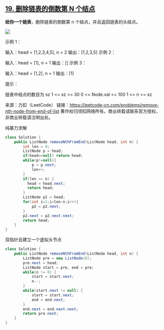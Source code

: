 ## [19. 删除链表的倒数第 N 个结点](https://leetcode-cn.com/problems/remove-nth-node-from-end-of-list/)

**给你一个链表**，删除链表的倒数第 n 个结点，并且返回链表的头结点。

![](https://assets.leetcode.com/uploads/2020/10/03/remove_ex1.jpg)

示例 1：

输入：head = [1,2,3,4,5], n = 2
输出：[1,2,3,5]
示例 2：

输入：head = [1], n = 1
输出：[]
示例 3：

输入：head = [1,2], n = 1
输出：[1]


提示：

链表中结点的数目为 sz
1 <= sz <= 30
0 <= Node.val <= 100
1 <= n <= sz

来源：力扣（LeetCode）
链接：https://leetcode-cn.com/problems/remove-nth-node-from-end-of-list
著作权归领扣网络所有。商业转载请联系官方授权，非商业转载请注明出处。

纯暴力求解

```java
class Solution {
    public ListNode removeNthFromEnd(ListNode head, int n) {
        int len = 0;
        ListNode p = head;
        if(head==null) return head;
        while(p!=null){
            p = p.next;
            len++;
        }
        if(len == n) {
          head = head.next;
          return head;
        }
        ListNode p2 = head;
        for(int i=1;i<len-n;i++){
            p2 = p2.next;
        }     
        p2.next = p2.next.next;
        return head;
    }
}
```

双指针且建立一个虚拟头节点

```java
class Solution {
    public ListNode removeNthFromEnd(ListNode head, int n) {    
        ListNode pre = new ListNode(0);
        pre.next = head;
        ListNode start = pre, end = pre;
        while(n != 0) {
            start = start.next;
            n--;
        }
        while(start.next != null) {
            start = start.next;
            end = end.next;
        }
        end.next = end.next.next;
        return pre.next;
    }
}
```


